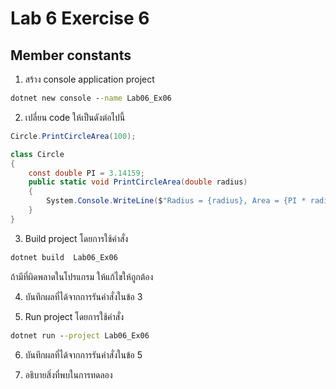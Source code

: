 # Lab 6 Exercise 6

## Member constants

1. สร้าง console application project

```cmd
dotnet new console --name Lab06_Ex06
```

2. เปลี่ยน code ให้เป็นดังต่อไปนี้

```cs
Circle.PrintCircleArea(100);

class Circle
{
    const double PI = 3.14159;
    public static void PrintCircleArea(double radius)
    {
        System.Console.WriteLine($"Radius = {radius}, Area = {PI * radius * radius}");
    }
}
```

3. Build project โดยการใช้คำสั่ง

```cmd
dotnet build  Lab06_Ex06
```

ถ้ามีที่ผิดพลาดในโปรแกรม ให้แก้ไขให้ถูกต้อง

4. บันทึกผลที่ได้จากการรันคำสั่งในข้อ 3 

5. Run project โดยการใช้คำสั่ง

```cmd
dotnet run --project Lab06_Ex06
```

6. บันทึกผลที่ได้จากการรันคำสั่งในข้อ 5

7. อธิบายสิ่งที่พบในการทดลอง
